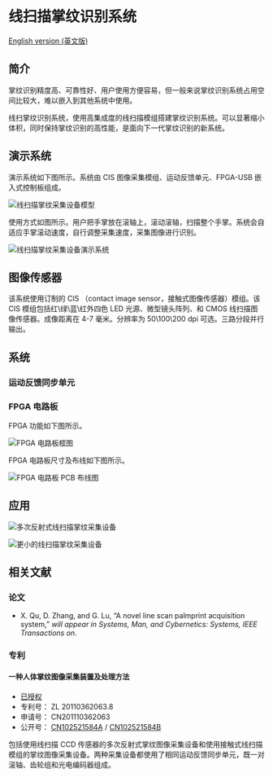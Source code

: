 线扫描掌纹识别系统
======================

[English version (英文版)](/)

## 简介 ##

掌纹识别精度高、可靠性好、用户使用方便容易，但一般来说掌纹识别系统占用空间比较大，难以嵌入到其他系统中使用。

线扫掌纹识别系统，使用高集成度的线扫描模组搭建掌纹识别系统。可以显著缩小体积，同时保持掌纹识别的高性能，是面向下一代掌纹识别的新系统。

演示系统
-------

演示系统如下图所示。系统由 CIS 图像采集模组、运动反馈单元、FPGA-USB 嵌入式控制板组成。

![线扫描掌纹采集设备模型](/img/line-scan-palmprint-device-model.png)

使用方式如图所示。用户把手掌放在滚轴上，滚动滚轴，扫描整个手掌。系统会自适应手掌滚动速度，自行调整采集速度，采集图像进行识别。

![线扫描掌纹采集设备演示系统](/img/line-palmprint-demo.png)


图像传感器
------

该系统使用订制的 CIS （contact image sensor，接触式图像传感器）模组。该 CIS 模组包括红\绿\蓝\红外四色 LED 光源、微型镜头阵列、和 CMOS 线扫描图像传感器。成像距离在 4-7 毫米。分辨率为 50\100\200 dpi 可选。三路分段并行输出。

系统
------

### 运动反馈同步单元

### FPGA 电路板

FPGA 功能如下图所示。

![FPGA 电路板框图](/img/fpga-board-block-diagram.png)

FPGA 电路板尺寸及布线如下图所示。

![FPGA 电路板 PCB 布线图](/img/fpga-board-pcb-layout.png)



应用
------------

![多次反射式线扫描掌纹采集设备](/img/reflective-line-scan-palmprint-device.png)

![更小的线扫描掌纹采集设备](/img/smaller-line-scan-palmprint-device.png)


相关文献
------------

### 论文

+ X. Qu, D. Zhang, and G. Lu, “A novel line scan palmprint acquisition system,” *will appear in Systems, Man, and Cybernetics: Systems, IEEE Transactions on*.

### 专利

#### 一种人体掌纹图像采集装置及处理方法

+ [已授权](/docs/CN102521584B.pdf)
+ 专利号： ZL 20110362063.8
+ 申请号： CN201110362063
+ 公开号： [CN102521584A](http://www.google.com/patents/CN102521584A?cl=zh) / [CN102521584B](http://www.google.com/patents/CN102521584B?cl=zh)

包括使用线扫描 CCD 传感器的多次反射式掌纹图像采集设备和使用接触式线扫描模组的掌纹图像采集设备。两种采集设备都使用了相同运动反馈同步单元，既一对滚轴、齿轮组和光电编码器组成。
